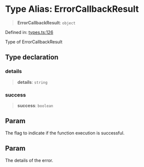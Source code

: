 # Type Alias: ErrorCallbackResult

> **ErrorCallbackResult**: `object`

Defined in: [types.ts:126](https://github.com/GeoDaCenter/openassistant/blob/1b6e044b8153114911daa09cb063c51a2d620732/packages/core/src/types.ts#L126)

Type of ErrorCallbackResult

## Type declaration

### details

> **details**: `string`

### success

> **success**: `boolean`

## Param

The flag to indicate if the function execution is successful.

## Param

The details of the error.
